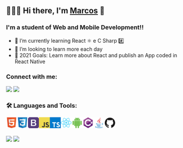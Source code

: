 ## 👨🏻‍💻 Hi there, I'm [Marcos] 👋

### I'm a student of Web and Mobile Development!!

- 🌱 I’m currently learning React ⚛️ e C Sharp #️⃣
- 🎯 I’m looking to learn more each day
- 🥅 2021 Goals: Learn more about React and publish an App coded in React Native

### Connect with me:

<div>
  <a href="https://www.linkedin.com/in/marcosveloso99/" target="_blank"><img src="https://img.shields.io/badge/-LinkedIn-%230077B5?style=for-the-badge&logo=linkedin&logoColor=white" target="_blank"></a>
  <a href="https://www.instagram.com/marcos_veloso21/" target="_blank"><img src="https://img.shields.io/badge/-Instagram-%23333?style=for-the-badge&logo=instagram&logoColor=white" target="_blank"></a>
</div>

### 🛠 Languages and Tools:

<div>
  <img align="left" alt="HTML5" height="30" width="30" src="https://raw.githubusercontent.com/devicons/devicon/master/icons/html5/html5-original.svg" />
  <img align="left" alt="CSS3" height="30" width="30" src="https://raw.githubusercontent.com/devicons/devicon/master/icons/css3/css3-original.svg" />
  <img align="left" alt="Bootstrap" width="30px" src="https://raw.githubusercontent.com/github/explore/80688e429a7d4ef2fca1e82350fe8e3517d3494d/topics/bootstrap/bootstrap.png" />
  <img align="left" alt="JavaScript" width="30px" src="https://raw.githubusercontent.com/github/explore/80688e429a7d4ef2fca1e82350fe8e3517d3494d/topics/javascript/javascript.png" />
  <img align="left" alt="TypeScript" width="30px" src="https://raw.githubusercontent.com/github/explore/80688e429a7d4ef2fca1e82350fe8e3517d3494d/topics/typescript/typescript.png" />
  <img align="left" alt="React" height="30" width="30" src="https://raw.githubusercontent.com/devicons/devicon/master/icons/react/react-original.svg" />
  <img align="left" alt="Android" width="30px" src="https://raw.githubusercontent.com/github/explore/80688e429a7d4ef2fca1e82350fe8e3517d3494d/topics/android/android.png" />
  <img align="left" alt="CSharp" height="30" width="30" src="https://raw.githubusercontent.com/devicons/devicon/master/icons/csharp/csharp-original.svg" />
  <img align="left" alt="Java" height="30" width="30" src="https://raw.githubusercontent.com/devicons/devicon/master/icons/java/java-original.svg" />
  <img align="left" alt="GitHub" height="30" width="30" src="https://raw.githubusercontent.com/devicons/devicon/master/icons/github/github-original.svg" />
</div>

<br />
<br />
<br />

<div>
  <img height="180em" src="https://github-readme-stats.vercel.app/api?username=MarcosVel&show_icons=true&theme=tokyonight&include_all_commits=true&count_private=true"/>
  <img height="180em" src="https://github-readme-stats.vercel.app/api/top-langs/?username=MarcosVel&layout=compact&langs_count=7&theme=tokyonight"/>
</div>

[Marcos]: https://www.linkedin.com/in/marcosveloso99/
[linkedin]: https://www.linkedin.com/in/marcosveloso99/
[instagram]: https://www.instagram.com/marcos_veloso21/
